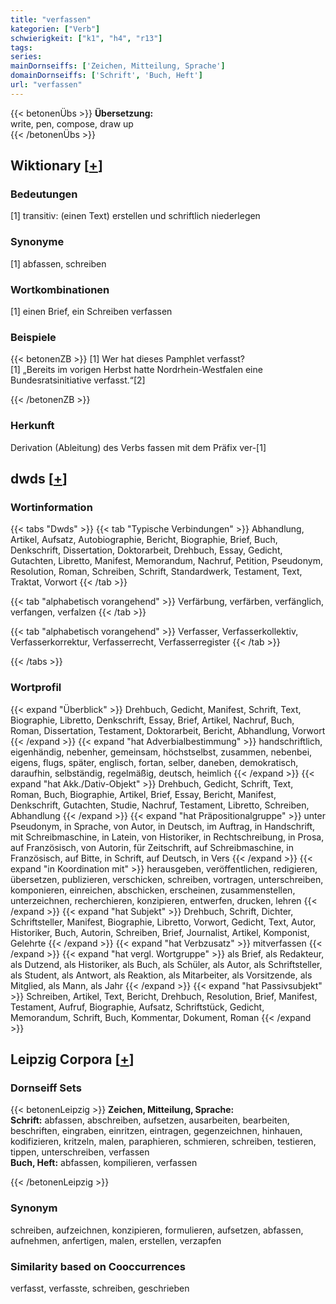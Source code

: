 ```yaml
---
title: "verfassen"
kategorien: ["Verb"]
schwierigkeit: ["k1", "h4", "r13"]
tags:
series:
mainDornseiffs: ['Zeichen, Mitteilung, Sprache']
domainDornseiffs: ['Schrift', 'Buch, Heft']
url: "verfassen"
---
```


{{< betonenÜbs >}}
**Übersetzung:**  
write, pen, compose, draw up  
{{< /betonenÜbs >}}

## Wiktionary [[+](https://de.wiktionary.org/wiki/verfassen)]

### Bedeutungen
[1] transitiv: (einen Text) erstellen und schriftlich niederlegen  

### Synonyme
[1] abfassen, schreiben  

### Wortkombinationen
[1] einen Brief, ein Schreiben verfassen  

### Beispiele
{{< betonenZB >}}
[1] Wer hat dieses Pamphlet verfasst?  
[1] „Bereits im vorigen Herbst hatte Nordrhein-Westfalen eine Bundesratsinitiative verfasst.“[2]  

{{< /betonenZB >}}
### Herkunft
Derivation (Ableitung) des Verbs fassen mit dem Präfix ver-[1]  



## dwds [[+](https://www.dwds.de/wb/verfassen)]

### Wortinformation
{{< tabs "Dwds" >}}
{{< tab "Typische Verbindungen" >}}
Abhandlung, Artikel, Aufsatz, Autobiographie, Bericht, Biographie, Brief, Buch, Denkschrift, Dissertation, Doktorarbeit, Drehbuch, Essay, Gedicht, Gutachten, Libretto, Manifest, Memorandum, Nachruf, Petition, Pseudonym, Resolution, Roman, Schreiben, Schrift, Standardwerk, Testament, Text, Traktat, Vorwort
{{< /tab >}}

{{< tab "alphabetisch vorangehend" >}}
Verfärbung, verfärben, verfänglich, verfangen, verfalzen
{{< /tab >}}

{{< tab "alphabetisch vorangehend" >}}
Verfasser, Verfasserkollektiv, Verfasserkorrektur, Verfasserrecht, Verfasserregister
{{< /tab >}}

{{< /tabs >}}

### Wortprofil
{{< expand "Überblick" >}} Drehbuch, Gedicht, Manifest, Schrift, Text, Biographie, Libretto, Denkschrift, Essay, Brief, Artikel, Nachruf, Buch, Roman, Dissertation, Testament, Doktorarbeit, Bericht, Abhandlung, Vorwort {{< /expand >}}
{{< expand "hat Adverbialbestimmung" >}} handschriftlich, eigenhändig, nebenher, gemeinsam, höchstselbst, zusammen, nebenbei, eigens, flugs, später, englisch, fortan, selber, daneben, demokratisch, daraufhin, selbständig, regelmäßig, deutsch, heimlich {{< /expand >}}
{{< expand "hat Akk./Dativ-Objekt" >}} Drehbuch, Gedicht, Schrift, Text, Roman, Buch, Biographie, Artikel, Brief, Essay, Bericht, Manifest, Denkschrift, Gutachten, Studie, Nachruf, Testament, Libretto, Schreiben, Abhandlung {{< /expand >}}
{{< expand "hat Präpositionalgruppe" >}} unter Pseudonym, in Sprache, von Autor, in Deutsch, im Auftrag, in Handschrift, mit Schreibmaschine, in Latein, von Historiker, in Rechtschreibung, in Prosa, auf Französisch, von Autorin, für Zeitschrift, auf Schreibmaschine, in Französisch, auf Bitte, in Schrift, auf Deutsch, in Vers {{< /expand >}}
{{< expand "in Koordination mit" >}} herausgeben, veröffentlichen, redigieren, übersetzen, publizieren, verschicken, schreiben, vortragen, unterschreiben, komponieren, einreichen, abschicken, erscheinen, zusammenstellen, unterzeichnen, recherchieren, konzipieren, entwerfen, drucken, lehren {{< /expand >}}
{{< expand "hat Subjekt" >}} Drehbuch, Schrift, Dichter, Schriftsteller, Manifest, Biographie, Libretto, Vorwort, Gedicht, Text, Autor, Historiker, Buch, Autorin, Schreiben, Brief, Journalist, Artikel, Komponist, Gelehrte {{< /expand >}}
{{< expand "hat Verbzusatz" >}} mitverfassen {{< /expand >}}
{{< expand "hat vergl. Wortgruppe" >}} als Brief, als Redakteur, als Dutzend, als Historiker, als Buch, als Schüler, als Autor, als Schriftsteller, als Student, als Antwort, als Reaktion, als Mitarbeiter, als Vorsitzende, als Mitglied, als Mann, als Jahr {{< /expand >}}
{{< expand "hat Passivsubjekt" >}} Schreiben, Artikel, Text, Bericht, Drehbuch, Resolution, Brief, Manifest, Testament, Aufruf, Biographie, Aufsatz, Schriftstück, Gedicht, Memorandum, Schrift, Buch, Kommentar, Dokument, Roman {{< /expand >}}

## Leipzig Corpora [[+](https://corpora.uni-leipzig.de/en/res?word=verfassen&corpusId=deu_newscrawl-public_2018)]

### Dornseiff Sets
{{< betonenLeipzig >}}
**Zeichen, Mitteilung, Sprache:**  
**Schrift:** abfassen, abschreiben, aufsetzen, ausarbeiten, bearbeiten, beschriften, eingraben, einritzen, eintragen, gegenzeichnen, hinhauen, kodifizieren, kritzeln, malen, paraphieren, schmieren, schreiben, testieren, tippen, unterschreiben, verfassen  
**Buch, Heft:** abfassen, kompilieren, verfassen  

{{< /betonenLeipzig >}}

### Synonym
schreiben, aufzeichnen, konzipieren, formulieren, aufsetzen, abfassen, aufnehmen, anfertigen, malen, erstellen, verzapfen


### Similarity based on Cooccurrences
verfasst, verfasste, schreiben, geschrieben


